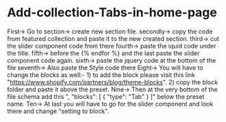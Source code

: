 # Add-collection-Tabs-in-home-page

First-> Go to section-> create new section file.
secondly-> copy the code from featured collection and paste it to the new created section.
third-> cut the slider component code from there
fourth-> paste the iquid code under the title.
fifth-> before the {% endfor %} and the last </div> paste the slider component code again.
sixth-> paste the jquery code at the bottom of the file
seventh-> Also paste the Style code there
Eight-> You will have to change the blocks as well:- 1) to add the block please visit this link "https://www.shopify.com/partners/blog/theme-blocks". 2) copy the block folder and paste it above the preset.
Nine-> Then at the very bottom of the file schema add this ",
      "blocks": [
        {
          "type": "Tab"
        }
      ]"  below the preset name.
      Ten-> At last you will have to go for the slider component and look there and change "setting to block".
